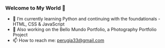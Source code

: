 ### Welcome to My World 👋

- 🌱 I’m currently learning Python and continuing with the foundationals -HTML, CSS & JavaScript
- 🔭 Also working on the Bello Mundo Portfolio, a Photography Portfolio Project
- 📫 How to reach me: perugia33@gmail.com

<!--
**perugia33/perugia33** is a ✨ _special_ ✨ repository because its `README.md` (this file) appears on your GitHub profile.

Here are some ideas to get you started:

- 🔭 I’m currently working on ...
- 🌱 I’m currently learning ...
- 👯 I’m looking to collaborate on ...
- 🤔 I’m looking for help with ...
- 💬 Ask me about ...
- 📫 How to reach me: ...
- 😄 Pronouns: ...
- ⚡ Fun fact: ...
-->
